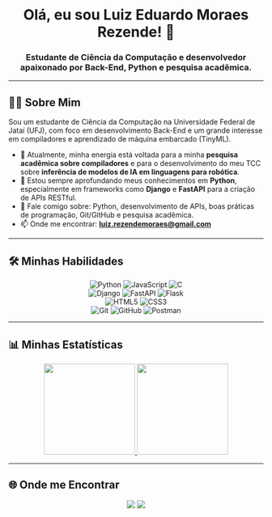 <div align="center">
  <h1>Olá, eu sou Luiz Eduardo Moraes Rezende! 👋</h1>
  <h3>Estudante de Ciência da Computação e desenvolvedor apaixonado por Back-End, Python e pesquisa acadêmica.</h3>
</div>

---

## 👨‍💻 Sobre Mim

Sou um estudante de Ciência da Computação na Universidade Federal de Jataí (UFJ), com foco em desenvolvimento Back-End e um grande interesse em compiladores e aprendizado de máquina embarcado (TinyML).

- 🔭 Atualmente, minha energia está voltada para a minha **pesquisa acadêmica sobre compiladores** e para o desenvolvimento do meu TCC sobre **inferência de modelos de IA em linguagens para robótica**.
- 🌱 Estou sempre aprofundando meus conhecimentos em **Python**, especialmente em frameworks como **Django** e **FastAPI** para a criação de APIs RESTful.
- 💬 Fale comigo sobre: Python, desenvolvimento de APIs, boas práticas de programação, Git/GitHub e pesquisa acadêmica.
- 📫 Onde me encontrar: **luiz.rezendemoraes@gmail.com**

---

## 🛠️ Minhas Habilidades

<div align="center">
  <img src="https://img.shields.io/badge/Python-3776AB?style=for-the-badge&logo=python&logoColor=white" alt="Python"/>
  <img src="https://img.shields.io/badge/JavaScript-F7DF1E?style=for-the-badge&logo=javascript&logoColor=black" alt="JavaScript"/>
  <img src="https://img.shields.io/badge/C-A8B9CC?style=for-the-badge&logo=c&logoColor=black" alt="C"/>
  <br>
  <img src="https://img.shields.io/badge/Django-092E20?style=for-the-badge&logo=django&logoColor=white" alt="Django"/>
  <img src="https://img.shields.io/badge/FastAPI-005571?style=for-the-badge&logo=fastapi&logoColor=white" alt="FastAPI"/>
  <img src="https://img.shields.io/badge/Flask-000000?style=for-the-badge&logo=flask&logoColor=white" alt="Flask"/>
  <br>
  <img src="https://img.shields.io/badge/HTML5-E34F26?style=for-the-badge&logo=html5&logoColor=white" alt="HTML5"/>
  <img src="https://img.shields.io/badge/CSS3-1572B6?style=for-the-badge&logo=css3&logoColor=white" alt="CSS3"/>
  <br>
  <img src="https://img.shields.io/badge/Git-E34F26?style=for-the-badge&logo=git&logoColor=white" alt="Git"/>
  <img src="https://img.shields.io/badge/GitHub-181717?style=for-the-badge&logo=github&logoColor=white" alt="GitHub"/>
  <img src="https://img.shields.io/badge/Postman-FF6C37?style=for-the-badge&logo=postman&logoColor=white" alt="Postman"/>
</div>

---

## 📊 Minhas Estatísticas

<div align="center">
  <a href="https://github.com/LuizEduardoRezende">
  <img height="180em" src="https://github-readme-stats.vercel.app/api?username=LuizEduardoRezende"&show_icons=true&theme=dracula&include_all_commits=true&count_private=true"/>
  <img height="180em" src="https://github-readme-stats.vercel.app/api/top-langs/?username=LuizEduardoRezende"&layout=compact&langs_count=7&theme=dracula"/>
  </a>
</div>

---

## 🌐 Onde me Encontrar

<div align="center">
  <a href="www.linkedin.com/in/luizeduardorezende" target="_blank"><img src="https://img.shields.io/badge/-LinkedIn-%230077B5?style=for-the-badge&logo=linkedin&logoColor=white" target="_blank"></a>
  <a href="mailto:luiz.rezendemoraes@gmail.com"><img src="https://img.shields.io/badge/-Gmail-%23333?style=for-the-badge&logo=gmail&logoColor=white" target="_blank"></a>
</div>
